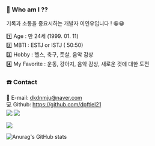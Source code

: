 ### 🤔 Who am I ??

기록과 소통을 중요시하는 개발자 이인우입니다 ! 😀😀  <br>

1️⃣ Age : 만 24세 (1999. 01. 11) <br>
2️⃣ MBTI : ESTJ or ISTJ ( 50:50) <br>
3️⃣ Hobby : 헬스, 축구, 풋살, 음악 감상 <br>
4️⃣ My Favorite : 운동, 강아지, 음악 감상, 새로운 것에 대한 도전 <br>

### ☎️ Contact 



📩 E-mail: dkdnmju@naver.com <br>
💻 Github: https://github.com/dpftlel21 <br>
<a href="https://github.com/dpftlel21"><img src="https://img.shields.io/badge/github-181717?style=for-the-badge&logo=Vimeo&logoColor=white"></a>
<a href="https://velog.io/@dpftlel21"><img src="https://img.shields.io/badge/Velog-20c997?style=for-the-badge&logo=Vimeo&logoColor=white"></a>



<a href="버튼을 눌렀을 때 이동할 링크" target="_blank"><img src="https://img.shields.io/badge/뱃지레이블-배경색?style=뱃지모양&logo=로고&logoColor=로고색상"/></a>

![Anurag's GitHub stats](https://github-readme-stats.vercel.app/api?username=dpftlel21&show_icons=true&theme=radical)



<!--
**dpftlel21/dpftlel21** is a ✨ _special_ ✨ repository because its `README.md` (this file) appears on your GitHub profile.

Here are some ideas to get you started:

- 🔭 I’m currently working on ...
- 🌱 I’m currently learning ...
- 👯 I’m looking to collaborate on ...
- 🤔 I’m looking for help with ...
- 💬 Ask me about ...
- 📫 How to reach me: ...
- 😄 Pronouns: ...
- ⚡ Fun fact: ...
-->
